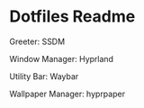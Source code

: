 # Dotfiles Readme

Greeter: SSDM

Window Manager: Hyprland

Utility Bar: Waybar

Wallpaper Manager: hyprpaper

